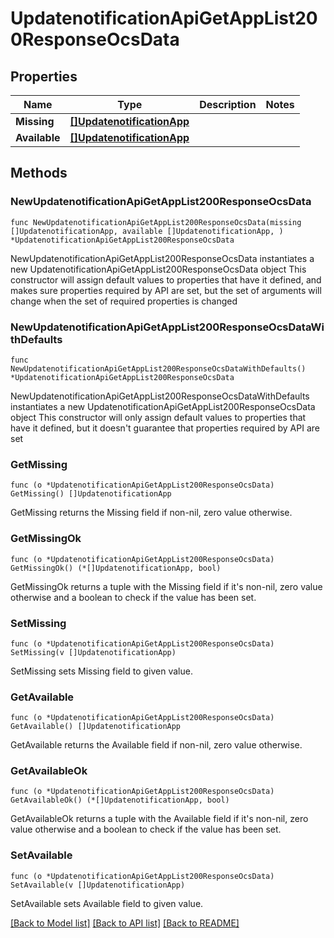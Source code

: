 # UpdatenotificationApiGetAppList200ResponseOcsData

## Properties

Name | Type | Description | Notes
------------ | ------------- | ------------- | -------------
**Missing** | [**[]UpdatenotificationApp**](UpdatenotificationApp.md) |  | 
**Available** | [**[]UpdatenotificationApp**](UpdatenotificationApp.md) |  | 

## Methods

### NewUpdatenotificationApiGetAppList200ResponseOcsData

`func NewUpdatenotificationApiGetAppList200ResponseOcsData(missing []UpdatenotificationApp, available []UpdatenotificationApp, ) *UpdatenotificationApiGetAppList200ResponseOcsData`

NewUpdatenotificationApiGetAppList200ResponseOcsData instantiates a new UpdatenotificationApiGetAppList200ResponseOcsData object
This constructor will assign default values to properties that have it defined,
and makes sure properties required by API are set, but the set of arguments
will change when the set of required properties is changed

### NewUpdatenotificationApiGetAppList200ResponseOcsDataWithDefaults

`func NewUpdatenotificationApiGetAppList200ResponseOcsDataWithDefaults() *UpdatenotificationApiGetAppList200ResponseOcsData`

NewUpdatenotificationApiGetAppList200ResponseOcsDataWithDefaults instantiates a new UpdatenotificationApiGetAppList200ResponseOcsData object
This constructor will only assign default values to properties that have it defined,
but it doesn't guarantee that properties required by API are set

### GetMissing

`func (o *UpdatenotificationApiGetAppList200ResponseOcsData) GetMissing() []UpdatenotificationApp`

GetMissing returns the Missing field if non-nil, zero value otherwise.

### GetMissingOk

`func (o *UpdatenotificationApiGetAppList200ResponseOcsData) GetMissingOk() (*[]UpdatenotificationApp, bool)`

GetMissingOk returns a tuple with the Missing field if it's non-nil, zero value otherwise
and a boolean to check if the value has been set.

### SetMissing

`func (o *UpdatenotificationApiGetAppList200ResponseOcsData) SetMissing(v []UpdatenotificationApp)`

SetMissing sets Missing field to given value.


### GetAvailable

`func (o *UpdatenotificationApiGetAppList200ResponseOcsData) GetAvailable() []UpdatenotificationApp`

GetAvailable returns the Available field if non-nil, zero value otherwise.

### GetAvailableOk

`func (o *UpdatenotificationApiGetAppList200ResponseOcsData) GetAvailableOk() (*[]UpdatenotificationApp, bool)`

GetAvailableOk returns a tuple with the Available field if it's non-nil, zero value otherwise
and a boolean to check if the value has been set.

### SetAvailable

`func (o *UpdatenotificationApiGetAppList200ResponseOcsData) SetAvailable(v []UpdatenotificationApp)`

SetAvailable sets Available field to given value.



[[Back to Model list]](../README.md#documentation-for-models) [[Back to API list]](../README.md#documentation-for-api-endpoints) [[Back to README]](../README.md)


